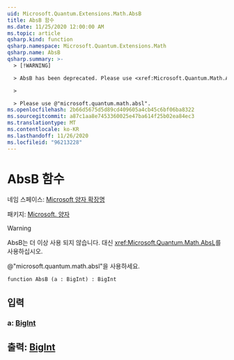 ```yaml
---
uid: Microsoft.Quantum.Extensions.Math.AbsB
title: AbsB 함수
ms.date: 11/25/2020 12:00:00 AM
ms.topic: article
qsharp.kind: function
qsharp.namespace: Microsoft.Quantum.Extensions.Math
qsharp.name: AbsB
qsharp.summary: >-
  > [!WARNING]

  > AbsB has been deprecated. Please use <xref:Microsoft.Quantum.Math.AbsL> instead.

  >

  > Please use @"microsoft.quantum.math.absl".
ms.openlocfilehash: 2b66d5675d5d89cd409605a4cb45c6bf06ba8322
ms.sourcegitcommit: a87c1aa8e7453360025e47ba614f25b02ea84ec3
ms.translationtype: MT
ms.contentlocale: ko-KR
ms.lasthandoff: 11/26/2020
ms.locfileid: "96213228"
---
```

# <a name="absb-function"></a>AbsB 함수

네임 스페이스: [Microsoft 양자 확장명](xref:Microsoft.Quantum.Extensions.Math)

패키지: [Microsoft. 양자](https://nuget.org/packages/Microsoft.Quantum.QSharp.Core)


> [!WARNING]
> AbsB는 더 이상 사용 되지 않습니다. 대신 <xref:Microsoft.Quantum.Math.AbsL>를 사용하십시오.
>
> @"microsoft.quantum.math.absl"을 사용하세요.



```qsharp
function AbsB (a : BigInt) : BigInt
```


## <a name="input"></a>입력

### <a name="a--bigint"></a>a: [BigInt](xref:microsoft.quantum.lang-ref.bigint)





## <a name="output--bigint"></a>출력: [BigInt](xref:microsoft.quantum.lang-ref.bigint)

